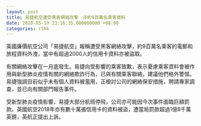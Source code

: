 ```yaml
---
layout: post
title: 易捷航空遭受黑客網絡攻擊　涉約9百萬名乘客資料
date: 2020-05-19 23:16:35.000000000 +08:00
categories: rthk
---
```


英國廉價航空公司「易捷航空」報稱遭受黑客網絡攻擊，約9百萬名乘客的電郵和旅程資料外洩，當中有超過2000人的信用卡資料亦被盜取。

有關網絡攻擊在一月底發生。易捷向受影響的乘客致歉，表示憂慮乘客資料會被作用與新型肺炎疫情有關的網絡欺詐行為，已與有關乘客聯絡，建議他們格外警惕。易捷強調目前似乎未有個人資料被濫用，正檢討公司的網絡保安措施，聘請專家調查，並已向有關部門報告事件。

受新型肺炎疫情影響，易捷大部分航班停飛，公司亦可能因今次事件面臨巨額罰款。英國航空2018年亦有數十萬張信用卡的資料被盜，遭當局罰款超過1億8千萬英鎊，英航正提出上訴。
